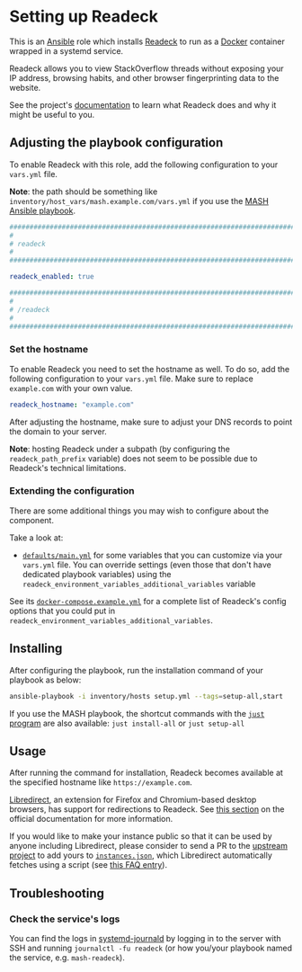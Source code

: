 <!--
SPDX-FileCopyrightText: 2020 - 2024 MDAD project contributors
SPDX-FileCopyrightText: 2020 - 2024 Slavi Pantaleev
SPDX-FileCopyrightText: 2020 Aaron Raimist
SPDX-FileCopyrightText: 2020 Chris van Dijk
SPDX-FileCopyrightText: 2020 Dominik Zajac
SPDX-FileCopyrightText: 2020 Mickaël Cornière
SPDX-FileCopyrightText: 2022 François Darveau
SPDX-FileCopyrightText: 2022 Julian Foad
SPDX-FileCopyrightText: 2022 Warren Bailey
SPDX-FileCopyrightText: 2023 Antonis Christofides
SPDX-FileCopyrightText: 2023 Felix Stupp
SPDX-FileCopyrightText: 2023 Pierre 'McFly' Marty
SPDX-FileCopyrightText: 2024 - 2025 Suguru Hirahara

SPDX-License-Identifier: AGPL-3.0-or-later
-->

# Setting up Readeck

This is an [Ansible](https://www.ansible.com/) role which installs [Readeck](https://github.com/httpjamesm/Readeck) to run as a [Docker](https://www.docker.com/) container wrapped in a systemd service.

Readeck allows you to view StackOverflow threads without exposing your IP address, browsing habits, and other browser fingerprinting data to the website.

See the project's [documentation](https://github.com/httpjamesm/Readeck/blob/main/README.md) to learn what Readeck does and why it might be useful to you.

## Adjusting the playbook configuration

To enable Readeck with this role, add the following configuration to your `vars.yml` file.

**Note**: the path should be something like `inventory/host_vars/mash.example.com/vars.yml` if you use the [MASH Ansible playbook](https://github.com/mother-of-all-self-hosting/mash-playbook).

```yaml
########################################################################
#                                                                      #
# readeck                                                              #
#                                                                      #
########################################################################

readeck_enabled: true

########################################################################
#                                                                      #
# /readeck                                                             #
#                                                                      #
########################################################################
```

### Set the hostname

To enable Readeck you need to set the hostname as well. To do so, add the following configuration to your `vars.yml` file. Make sure to replace `example.com` with your own value.

```yaml
readeck_hostname: "example.com"
```

After adjusting the hostname, make sure to adjust your DNS records to point the domain to your server.

**Note**: hosting Readeck under a subpath (by configuring the `readeck_path_prefix` variable) does not seem to be possible due to Readeck's technical limitations.

### Extending the configuration

There are some additional things you may wish to configure about the component.

Take a look at:

- [`defaults/main.yml`](../defaults/main.yml) for some variables that you can customize via your `vars.yml` file. You can override settings (even those that don't have dedicated playbook variables) using the `readeck_environment_variables_additional_variables` variable

See its [`docker-compose.example.yml`](https://github.com/httpjamesm/Readeck/blob/main/docker-compose.example.yml) for a complete list of Readeck's config options that you could put in `readeck_environment_variables_additional_variables`.

## Installing

After configuring the playbook, run the installation command of your playbook as below:

```sh
ansible-playbook -i inventory/hosts setup.yml --tags=setup-all,start
```

If you use the MASH playbook, the shortcut commands with the [`just` program](https://github.com/mother-of-all-self-hosting/mash-playbook/blob/main/docs/just.md) are also available: `just install-all` or `just setup-all`

## Usage

After running the command for installation, Readeck becomes available at the specified hostname like `https://example.com`.

[Libredirect](https://libredirect.github.io/), an extension for Firefox and Chromium-based desktop browsers, has support for redirections to Readeck. See [this section](https://github.com/httpjamesm/Readeck/blob/main/README.md#how-to-make-stack-overflow-links-take-you-to-readeck-automatically) on the official documentation for more information.

If you would like to make your instance public so that it can be used by anyone including Libredirect, please consider to send a PR to the [upstream project](https://github.com/httpjamesm/Readeck) to add yours to [`instances.json`](https://github.com/httpjamesm/Readeck/blob/main/instances.json), which Libredirect automatically fetches using a script (see [this FAQ entry](https://libredirect.github.io/faq.html#where_the_hell_are_those_instances_coming_from)).

## Troubleshooting

### Check the service's logs

You can find the logs in [systemd-journald](https://www.freedesktop.org/software/systemd/man/systemd-journald.service.html) by logging in to the server with SSH and running `journalctl -fu readeck` (or how you/your playbook named the service, e.g. `mash-readeck`).
